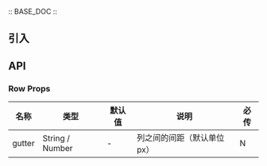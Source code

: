 :: BASE_DOC ::

## 引入

## API

### Row Props

名称 | 类型 | 默认值 | 说明 | 必传
-- | -- | -- | -- | --
gutter | String / Number | - | 列之间的间距（默认单位px） | N
